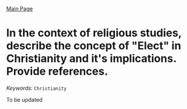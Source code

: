 [Main Page](https://yooyolo.github.io/JudaismRandomSeed/)
# In the context of religious studies, describe the concept of "Elect" in Christianity and it's implications. Provide references.
*Keywords:*
`Christianity`

To be updated